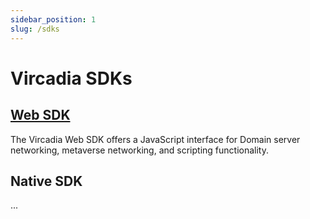 ```yaml
---
sidebar_position: 1
slug: /sdks
---
```


# Vircadia SDKs

## [Web SDK](web/README.md)

The Vircadia Web SDK offers a JavaScript interface for Domain server networking, metaverse networking, and scripting functionality.

## Native SDK

...

